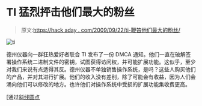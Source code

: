 # TI 猛烈抨击他们最大的粉丝

> 原文:[https://hack aday . com/2009/09/22/ti-鞭笞他们最大的粉丝/](https://hackaday.com/2009/09/22/ti-lashes-out-at-their-biggest-fans/)

![ti](../Images/0cd8097c585836e22a0d510b7fcfe547.png "ti")

德州仪器向一群狂热爱好者联合 TI 发布了一份 DMCA 通知。他们一直在破解签署操作系统二进制文件的密钥，试图获得访问权，并可能扩展功能。这似乎，至少对我们来说有点适得其反。德州仪器不单独销售操作系统，是吗？这些人购买他们的产品，并对其进行扩展。他们的收入没有差别，除了可能会有收益，因为人们会涌向他们可以修改的地方。也许他们对操作系统中受损的扩展功能集收费更高。

[通过[斜线圆点](http://yro.slashdot.org/story/09/09/21/1418256/TI-vs-Calculator-Hackers?from=rss)